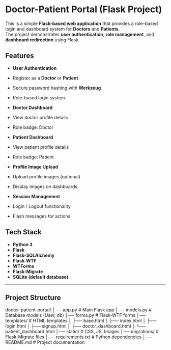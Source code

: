#  Doctor-Patient Portal (Flask Project)

This is a simple **Flask-based web application** that provides a role-based login and dashboard system for **Doctors** and **Patients**.  
The project demonstrates **user authentication**, **role management**, and **dashboard redirection** using Flask.



##  Features

-  **User Authentication**
  - Register as a **Doctor** or **Patient**
  - Secure password hashing with **Werkzeug**
  - Role-based login system

-  **Doctor Dashboard**
  - View doctor profile details
  - Role badge: Doctor

-  **Patient Dashboard**
  - View patient profile details
  - Role badge: Patient

-  **Profile Image Upload**
  - Upload profile images (optional)
  - Display images on dashboards

-  **Session Management**
  - Login / Logout functionality
  - Flash messages for actions



##  Tech Stack

- **Python 3**
- **Flask**
- **Flask-SQLAlchemy**
- **Flask-WTF**
- **WTForms**
- **Flask-Migrate**
- **SQLite (default database)**

---

## Project Structure

doctor-patient-portal/
│── app.py                # Main Flask app
│── models.py             # Database models (User, db)
│── forms.py              # Flask-WTF forms
│── templates/            # HTML templates
│   ├── base.html
│   ├── index.html
│   ├── login.html
│   ├── signup.html
│   ├── doctor_dashboard.html
│   └── patient_dashboard.html
│── static/               # CSS, JS, Images
│── migrations/           # Flask-Migrate files
│── requirements.txt      # Python dependencies
│── README.md             # Project documentation



